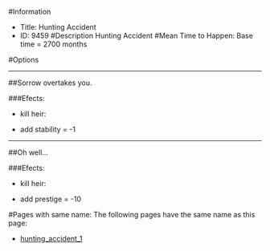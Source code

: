 #Information
 - Title: Hunting Accident
 - ID: 9459
#Description
Hunting Accident
#Mean Time to Happen:
Base time = 2700 months

#Options

___
##Sorrow overtakes you.

###Efects:<ul><li>kill heir:</li><ul></ul><li>add stability = -1</li></ul>

___
##Oh well...

###Efects:<ul><li>kill heir:</li><ul></ul><li>add prestige = -10</li></ul>


#Pages with same name:
The following pages have the same name as this page:
 - [hunting_accident_1](hunting_accident_1.md)
